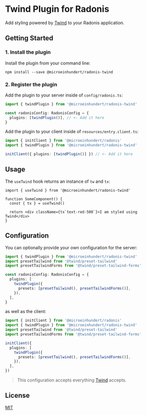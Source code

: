 # Twind Plugin for Radonis

Add styling powered by [Twind](https://twind.dev/) to your Radonis application.

## Getting Started

### 1. Install the plugin

Install the plugin from your command line:

```console
npm install --save @microeinhundert/radonis-twind
```

### 2. Register the plugin

Add the plugin to your server inside of `config/radonis.ts`:

```ts
import { twindPlugin } from '@microeinhundert/radonis-twind'

const radonisConfig: RadonisConfig = {
  plugins: [twindPlugin()], // <- Add it here
}
```

Add the plugin to your client inside of `resources/entry.client.ts`:

```ts
import { initClient } from '@microeinhundert/radonis'
import { twindPlugin } from '@microeinhundert/radonis-twind'

initClient({ plugins: [twindPlugin()] }) // <- Add it here
```

## Usage

The `useTwind` hook returns an instance of `tw` and `tx`:

```tsx
import { useTwind } from '@microeinhundert/radonis-twind'

function SomeComponent() {
  const { tx } = useTwind()

  return <div className={tx`text-red-500`}>I am styled using Twind</div>
}
```

## Configuration

You can optionally provide your own configuration for the server:

```ts
import { twindPlugin } from '@microeinhundert/radonis-twind'
import presetTailwind from '@twind/preset-tailwind'
import presetTailwindForms from '@twind/preset-tailwind-forms'

const radonisConfig: RadonisConfig = {
  plugins: [
    twindPlugin({
      presets: [presetTailwind(), presetTailwindForms()],
    }),
  ],
}
```

as well as the client:

```ts
import { initClient } from '@microeinhundert/radonis'
import { twindPlugin } from '@microeinhundert/radonis-twind'
import presetTailwind from '@twind/preset-tailwind'
import presetTailwindForms from '@twind/preset-tailwind-forms'

initClient({
  plugins: [
    twindPlugin({
      presets: [presetTailwind(), presetTailwindForms()],
    }),
  ],
})
```

> This configuration accepts everything [Twind](https://twind.dev/) accepts.

## License

[MIT](LICENSE)
